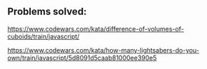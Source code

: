 ## Problems solved:

https://www.codewars.com/kata/difference-of-volumes-of-cuboids/train/javascript/

https://www.codewars.com/kata/how-many-lightsabers-do-you-own/train/javascript/5d8091d5caab81000ee390e5